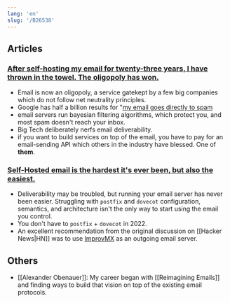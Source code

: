 ```yaml
---
lang: 'en'
slug: '/B26538'
---
```


## Articles

### [After self-hosting my email for twenty-three years, I have thrown in the towel. The oligopoly has won.](https://cfenollosa.com/blog/after-self-hosting-my-email-for-twenty-three-years-i-have-thrown-in-the-towel-the-oligopoly-has-won.html)

- Email is now an oligopoly, a service gatekept by a few big companies which do not follow net neutrality principles.
- Google has half a billion results for "[my email goes directly to spam](https://www.google.com/search?q=my+email+goes+directly+to+spam)
- email servers run bayesian filtering algorithms, which protect you, and most spam doesn't reach your inbox.
- Big Tech deliberately nerfs email deliverability.
- if you want to build services on top of the email, you have to pay for an email-sending API which others in the industry have blessed. One of **them**.

### [Self-Hosted email is the hardest it's ever been, but also the easiest.](https://vadosware.io/post/its-never-been-easier-or-harder-to-self-host-email/)

- Deliverability may be troubled, but running your email server has never been easier. Struggling with `postfix` and `dovecot` configuration, semantics, and architecture isn't the only way to start using the email you control.
- You don't have to `postfix` + `dovecot` in 2022.
- An excellent recommendation from the original discussion on [[Hacker News|HN]] was to use [ImprovMX](https://improvmx.com) as an outgoing email server.

## Others

- [[Alexander Obenauer]]: My career began with [[Reimagining Emails]] and finding ways to build that vision on top of the existing email protocols.
